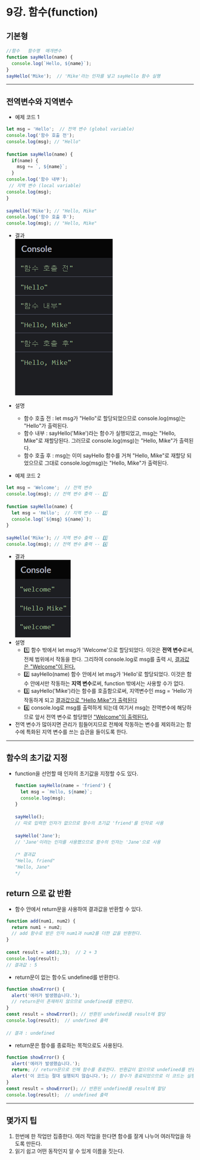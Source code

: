 # 9강. 함수(function)
## 기본형
```javascript
//함수   함수명  매개변수
function sayHello(name) {
  console.log(`Hello, ${name}`);
}
sayHello('Mike');  // 'Mike'라는 인자를 넣고 sayHello 함수 실행
```
---
## 전역변수와 지역변수
- 예제 코드 1
```javascript
let msg = 'Hello';  // 전역 변수 (global variable)
console.log('함수 호출 전');
console.log(msg); // "Hello"

function sayHello(name) {
  if(name) {
    msg += `, ${name}`;
  }
console.log('함수 내부');
 // 지역 변수 (local variable)
console.log(msg);
}

sayHello('Mike'); // "Hello, Mike"
console.log('함수 호출 후');
console.log(msg); // "Hello, Mike"
```
  - 결과  
![](images/10-1.png)
  - 설명
    - 함수 호출 전 : let msg가 "Hello"로 할당되었으므로 console.log(msg)는 "Hello"가 출력된다.
    - 함수 내부 : sayHello('Mike')라는 함수가 실행되었고, msg는 "Hello, Mike"로 재할당된다. 그러므로 console.log(msg)는 "Hello, Mike"가 출력된다.
    - 함수 호출 후 : msg는 이미 sayHello 함수를 거쳐 "Hello, Mike"로 재할당 되었으므로 그대로 console.log(msg)는 "Hello, Mike"가 출력된다.

- 예제 코드 2
```js
let msg = 'Welcome';  // 전역 변수 
console.log(msg); // 전역 변수 출력 -- 1️⃣

function sayHello(name) {
  let msg = 'Hello';  // 지역 변수 -- 2️⃣
  console.log(`${msg} ${name}`);
}

sayHello('Mike'); // 지역 변수 출력 -- 3️⃣
console.log(msg); // 전역 변수 출력 -- 4️⃣
```
  - 결과  
  ![](images/10-2.png)
  - 설명
    - 1️⃣ 함수 밖에서 let msg가 'Welcome'으로 할당되었다. 이것은 **전역 변수**로써, 전체 범위에서 작동을 한다. 그리하여 console.log로 msg를 출력 시, <u>결과값은 "Welcome"이 된다.</u>
    - 2️⃣ sayHello(name) 함수 안에서 let msg가 'Hello'로 할당되었다. 이것은 함수 안에서만 작동하는 **지역 변수**로써, function 밖에서는 사용할 수가 없다.
    - 3️⃣ sayHello('Mike')라는 함수를 호출함으로써, 지역변수인 msg = 'Hello'가 작동하게 되고 <u>결과값으로 "Hello Mike"가 출력된다</u>
    - 4️⃣ console.log로 msg를 출력하게 되는데 여기서 msg는 전역변수에 해당하므로 앞서 전역 변수로 할당했던 <u>"Welcome"이 출력된다.</u>
- 전역 변수가 많아지면 관리가 힘들어지므로 전체에 작동하는 변수를 제외하고는 함수에 특화된 지역 변수를 쓰는 습관을 들이도록 한다.
---
## 함수의 초기값 지정
- function을 선언할 때 인자의 초기값을 지정할 수도 있다.
  ```js
  function sayHello(name = 'friend') {
    let msg = `Hello, ${name}`;
    console.log(msg);
  }

  sayHello(); 
  // 따로 입력한 인자가 없으므로 함수의 초기값 'friend'를 인자로 사용
  
  sayHello('Jane'); 
  // 'Jane'이라는 인자를 사용했으므로 함수의 인자는 'Jane'으로 사용

  /* 결과값
  "Hello, friend"
  "Hello, Jane"
  */
  ```
## return 으로 값 반환
- 함수 안에서 return문을 사용하여 결과값을 반환할 수 있다.
```js
function add(num1, num2) {
  return num1 + num2; 
  // add 함수로 받은 인자 num1과 num2를 더한 값을 반환한다.
}

const result = add(2,3);  // 2 + 3
console.log(result);
// 결과값 : 5
```
- return문이 없는 함수도 undefined를 반환한다.
```js
function showError() {
  alert('에러가 발생했습니다.');
  // return문이 존재하지 않으므로 undefined를 반환한다.
}
const result = showError(); // 반환된 undefined를 result에 할당
console.log(result);  // undefined 출력

// 결과 : undefined
```
- return문은 함수를 종료하는 목적으로도 사용된다.
```js
function showError() {
  alert('에러가 발생했습니다.');
  return; // return문으로 인해 함수를 종료한다. 반환값이 없으므로 undefined를 반환한다.
  alert('이 코드는 절대 실행되지 않습니다.'); // 함수가 종료되었으므로 이 코드는 실행되지 않는다.
}
const result = showError(); // 반환된 undefined를 result에 할당
console.log(result);  // undefined 출력
```
---
## 몇가지 팁
1. 한번에 한 작업만 집중한다. 여러 작업을 한다면 함수를 잘게 나누어 여러작업을 하도록 만든다.
2. 읽기 쉽고 어떤 동작인지 알 수 있게 이름을 짓는다.
